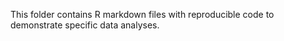 This folder contains R markdown files with reproducible code to demonstrate specific data analyses.
